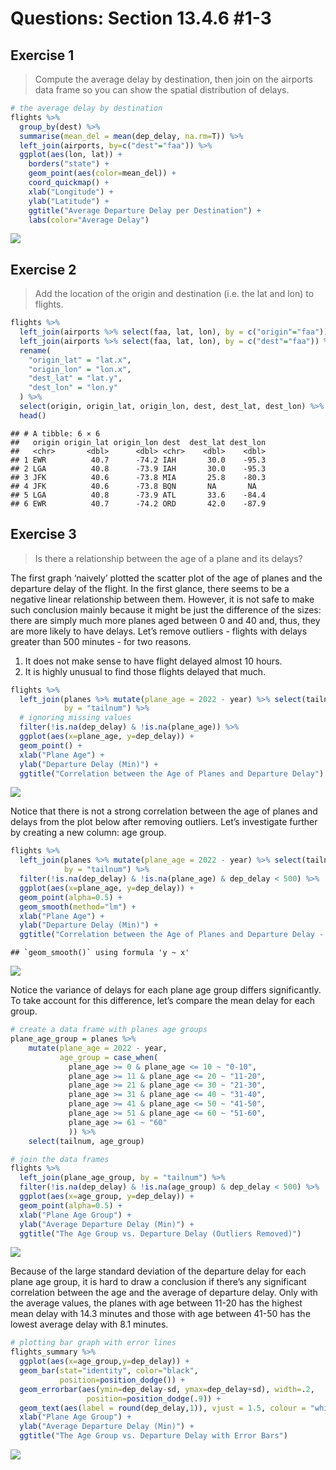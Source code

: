 # Questions: Section 13.4.6 #1-3

## Exercise 1

> Compute the average delay by destination, then join on the airports
> data frame so you can show the spatial distribution of delays.

``` r
# the average delay by destination
flights %>%
  group_by(dest) %>%
  summarise(mean_del = mean(dep_delay, na.rm=T)) %>% 
  left_join(airports, by=c("dest"="faa")) %>%
  ggplot(aes(lon, lat)) +
    borders("state") +
    geom_point(aes(color=mean_del)) +
    coord_quickmap() + 
    xlab("Longitude") + 
    ylab("Latitude") + 
    ggtitle("Average Departure Delay per Destination") +
    labs(color="Average Delay")
```

![](433_hw3_files/figure-markdown_github/unnamed-chunk-2-1.png)

## Exercise 2

> Add the location of the origin and destination (i.e. the lat and lon)
> to flights.

``` r
flights %>%
  left_join(airports %>% select(faa, lat, lon), by = c("origin"="faa")) %>%
  left_join(airports %>% select(faa, lat, lon), by = c("dest"="faa")) %>%
  rename(
    "origin_lat" = "lat.x",
    "origin_lon" = "lon.x",
    "dest_lat" = "lat.y",
    "dest_lon" = "lon.y"
  ) %>%
  select(origin, origin_lat, origin_lon, dest, dest_lat, dest_lon) %>% 
  head()
```

    ## # A tibble: 6 × 6
    ##   origin origin_lat origin_lon dest  dest_lat dest_lon
    ##   <chr>       <dbl>      <dbl> <chr>    <dbl>    <dbl>
    ## 1 EWR          40.7      -74.2 IAH       30.0    -95.3
    ## 2 LGA          40.8      -73.9 IAH       30.0    -95.3
    ## 3 JFK          40.6      -73.8 MIA       25.8    -80.3
    ## 4 JFK          40.6      -73.8 BQN       NA       NA  
    ## 5 LGA          40.8      -73.9 ATL       33.6    -84.4
    ## 6 EWR          40.7      -74.2 ORD       42.0    -87.9

## Exercise 3

> Is there a relationship between the age of a plane and its delays?

The first graph ‘naively’ plotted the scatter plot of the age of planes
and the departure delay of the flight. In the first glance, there seems
to be a negative linear relationship between them. However, it is not
safe to make such conclusion mainly because it might be just the
difference of the sizes: there are simply much more planes aged between
0 and 40 and, thus, they are more likely to have delays. Let’s remove
outliers - flights with delays greater than 500 minutes - for two reasons.

1. It does not make sense to have flight delayed almost 10 hours.
2. It is highly unusual to find those flights delayed that much.

``` r
flights %>%
  left_join(planes %>% mutate(plane_age = 2022 - year) %>% select(tailnum, plane_age),
            by = "tailnum") %>%
  # ignoring missing values
  filter(!is.na(dep_delay) & !is.na(plane_age)) %>%
  ggplot(aes(x=plane_age, y=dep_delay)) + 
  geom_point() + 
  xlab("Plane Age") + 
  ylab("Departure Delay (Min)") + 
  ggtitle("Correlation between the Age of Planes and Departure Delay")
```

![](433_hw3_files/figure-markdown_github/unnamed-chunk-4-1.png)

Notice that there is not a strong correlation between the age of planes
and delays from the plot below after removing outliers. Let’s
investigate further by creating a new column: age group.

``` r
flights %>%
  left_join(planes %>% mutate(plane_age = 2022 - year) %>% select(tailnum, plane_age),
            by = "tailnum") %>%
  filter(!is.na(dep_delay) & !is.na(plane_age) & dep_delay < 500) %>%
  ggplot(aes(x=plane_age, y=dep_delay)) + 
  geom_point(alpha=0.5) +
  geom_smooth(method="lm") +
  xlab("Plane Age") + 
  ylab("Departure Delay (Min)") + 
  ggtitle("Correlation between the Age of Planes and Departure Delay - Outliers Removed")
```

    ## `geom_smooth()` using formula 'y ~ x'

![](433_hw3_files/figure-markdown_github/unnamed-chunk-5-1.png)

Notice the variance of delays for each plane age group differs
significantly. To take account for this difference, let’s compare the
mean delay for each group.

``` r
# create a data frame with planes age groups
plane_age_group = planes %>%
    mutate(plane_age = 2022 - year,
           age_group = case_when(
             plane_age >= 0 & plane_age <= 10 ~ "0-10",
             plane_age >= 11 & plane_age <= 20 ~ "11-20",
             plane_age >= 21 & plane_age <= 30 ~ "21-30",
             plane_age >= 31 & plane_age <= 40 ~ "31-40",
             plane_age >= 41 & plane_age <= 50 ~ "41-50",
             plane_age >= 51 & plane_age <= 60 ~ "51-60",
             plane_age >= 61 ~ "60"
             )) %>%
    select(tailnum, age_group) 

# join the data frames
flights %>% 
  left_join(plane_age_group, by = "tailnum") %>% 
  filter(!is.na(dep_delay) & !is.na(age_group) & dep_delay < 500) %>%
  ggplot(aes(x=age_group, y=dep_delay)) + 
  geom_point(alpha=0.5) + 
  xlab("Plane Age Group") + 
  ylab("Average Departure Delay (Min)") + 
  ggtitle("The Age Group vs. Departure Delay (Outliers Removed)")
```

![](433_hw3_files/figure-markdown_github/unnamed-chunk-6-1.png)

Because of the large standard deviation of the departure delay for each
plane age group, it is hard to draw a conclusion if there’s any
significant correlation between the age and the average of departure
delay. Only with the average values, the planes with age between 11-20
has the highest mean delay with 14.3 minutes and those with age between
41-50 has the lowest average delay with 8.1 minutes.

``` r
# plotting bar graph with error lines
flights_summary %>%
  ggplot(aes(x=age_group,y=dep_delay)) + 
  geom_bar(stat="identity", color="black", 
           position=position_dodge()) +
  geom_errorbar(aes(ymin=dep_delay-sd, ymax=dep_delay+sd), width=.2,
                 position=position_dodge(.9)) +
  geom_text(aes(label = round(dep_delay,1)), vjust = 1.5, colour = "white") +
  xlab("Plane Age Group") + 
  ylab("Average Departure Delay (Min)") + 
  ggtitle("The Age Group vs. Departure Delay with Error Bars")
```

![](433_hw3_files/figure-markdown_github/unnamed-chunk-8-1.png)
